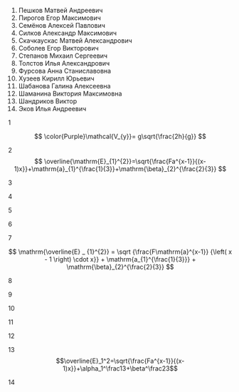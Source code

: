 1. Пешков Матвей Андреевич
2. Пирогов Егор Максимович
3. Семёнов Алексей Павлович
4. Силков Александр Максимович
5. Скачкаускас Матвей Александрович
6. Соболев Егор Викторович
7. Степанов Михаил Сергеевич
8. Толстов Илья Александрович
9. Фурсова Анна Станиславовна
10. Хузеев Кирилл Юрьевич
11. Шабанова Галина Алексеевна
12. Шаманина Виктория Максимовна
13. Шандриков Виктор
14. Эков Илья Андреевич

1

$$ \color{Purple}\mathcal{V_{y}}= g\sqrt{\frac{2h}{g}} $$



2 $$ \overline{\mathrm{E}_{1}^{2}}=\sqrt{\frac{Fa^{x-1}}{(x-1)x}}+\mathrm{a}_{1}^{\frac{1}{3}}+\mathrm{\beta}_{2}^{\frac{2}{3}} $$




3


4



5



6




7

$$ \mathrm{\overline{E} _ {1}^{2}} = \sqrt {\frac{F\mathrm{a}^{x-1}} {\left( x - 1 \right) \cdot x}} + \mathrm{a_{1}^{\frac{1}{3}}} + \mathrm{\beta}_{2}^{\frac{2}{3}} $$


8



9



10



11



12



13  $$\overline{E}_1^2=\sqrt{\frac{Fa^{x-1}}{(x-1)x}}+\alpha_1^\frac13+\beta^\frac23$$



14



